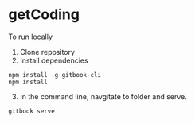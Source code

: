 # getCoding


To run locally

1. Clone repository
2. Install dependencies
```
npm install -g gitbook-cli
npm install
```
3. In the command line, navgitate to folder and serve.
```
gitbook serve
```